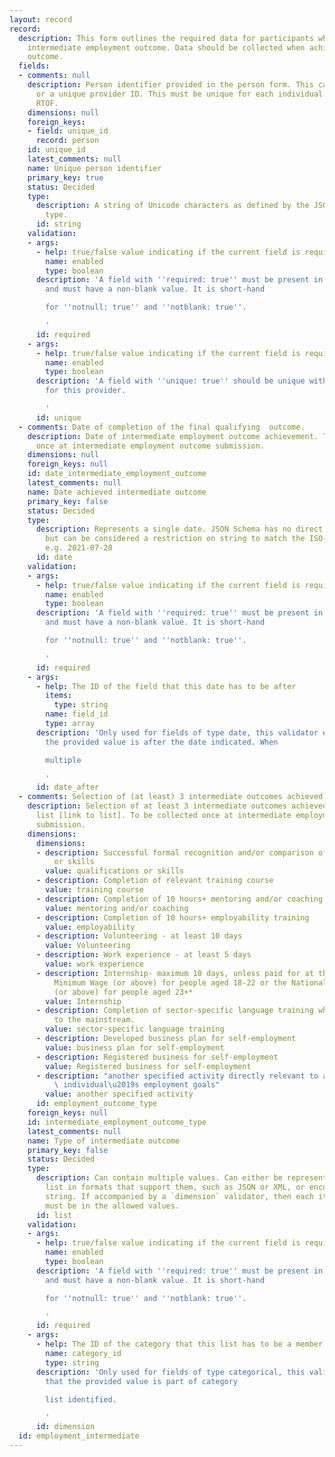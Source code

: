 ```yaml
---
layout: record
record:
  description: This form outlines the required data for participants who achieve the
    intermediate employment outcome. Data should be collected when achieving the intermediate
    outcome.
  fields:
  - comments: null
    description: Person identifier provided in the person form. This can be a NINO
      or a unique provider ID. This must be unique for each individual supported on
      RTOF.
    dimensions: null
    foreign_keys:
    - field: unique_id
      record: person
    id: unique_id
    latest_comments: null
    name: Unique person identifier
    primary_key: true
    status: Decided
    type:
      description: A string of Unicode characters as defined by the JSON Schema `string`
        type.
      id: string
    validation:
    - args:
      - help: true/false value indicating if the current field is required
        name: enabled
        type: boolean
      description: 'A field with ''required: true'' must be present in the data record,
        and must have a non-blank value. It is short-hand

        for ''notnull: true'' and ''notblank: true''.

        '
      id: required
    - args:
      - help: true/false value indicating if the current field is required
        name: enabled
        type: boolean
      description: 'A field with ''unique: true'' should be unique within the dataset
        for this provider.

        '
      id: unique
  - comments: Date of completion of the final qualifying  outcome.
    description: Date of intermediate employment outcome achievement. To be collected
      once at intermediate employment outcome submission.
    dimensions: null
    foreign_keys: null
    id: date_intermediate_employment_outcome
    latest_comments: null
    name: Date achieved intermediate outcome
    primary_key: false
    status: Decided
    type:
      description: Represents a single date. JSON Schema has no direct date representation,
        but can be considered a restriction on string to match the ISO-8601 format,
        e.g. 2021-07-20
      id: date
    validation:
    - args:
      - help: true/false value indicating if the current field is required
        name: enabled
        type: boolean
      description: 'A field with ''required: true'' must be present in the data record,
        and must have a non-blank value. It is short-hand

        for ''notnull: true'' and ''notblank: true''.

        '
      id: required
    - args:
      - help: The ID of the field that this date has to be after
        items:
          type: string
        name: field_id
        type: array
      description: 'Only used for fields of type date, this validator ensures that
        the provided value is after the date indicated. When

        multiple

        '
      id: date_after
  - comments: Selection of (at least) 3 intermediate outcomes achieved.
    description: Selection of at least 3 intermediate outcomes achieved from the provided
      list [link to list]. To be collected once at intermediate employment outcome
      submission.
    dimensions:
      dimensions:
      - description: Successful formal recognition and/or comparison of qualifications
          or skills
        value: qualifications or skills
      - description: Completion of relevant training course
        value: training course
      - description: Completion of 10 hours+ mentoring and/or coaching
        value: mentoring and/or coaching
      - description: Completion of 10 hours+ employability training
        value: employability
      - description: Volunteering - at least 10 days
        value: Volunteering
      - description: Work experience - at least 5 days
        value: work experience
      - description: Internship- maximum 10 days, unless paid for at the National
          Minimum Wage (or above) for people aged 18-22 or the National Living Wage
          (or above) for people aged 23+*
        value: Internship
      - description: Completion of sector-specific language training which is additional
          to the mainstream.
        value: sector-specific language training
      - description: Developed business plan for self-employment
        value: business plan for self-employment
      - description: Registered business for self-employment
        value: Registered business for self-employment
      - description: "another specified activity directly relevant to achieving the\
          \ individual\u2019s employment goals"
        value: another specified activity
      id: employment_outcome_type
    foreign_keys: null
    id: intermediate_employment_outcome_type
    latest_comments: null
    name: Type of intermediate outcome
    primary_key: false
    status: Decided
    type:
      description: Can contain multiple values. Can either be represented as a native
        list in formats that support them, such as JSON or XML, or encoded as a CSV
        string. If accompanied by a `dimension` validator, then each item in the list
        must be in the allowed values.
      id: list
    validation:
    - args:
      - help: true/false value indicating if the current field is required
        name: enabled
        type: boolean
      description: 'A field with ''required: true'' must be present in the data record,
        and must have a non-blank value. It is short-hand

        for ''notnull: true'' and ''notblank: true''.

        '
      id: required
    - args:
      - help: The ID of the category that this list has to be a member of.
        name: category_id
        type: string
      description: 'Only used for fields of type categorical, this validator ensures
        that the provided value is part of category

        list identified.

        '
      id: dimension
  id: employment_intermediate
---
```

